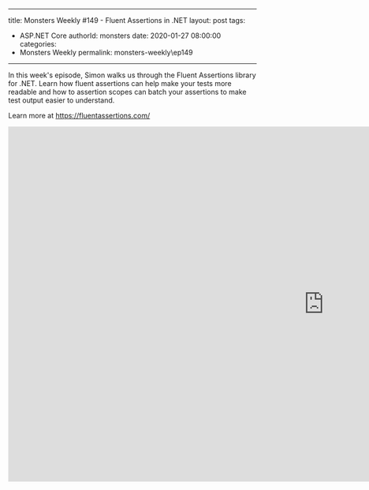 
---
title: Monsters Weekly \#149 -  Fluent Assertions in .NET
layout: post
tags: 
  - ASP.NET Core
authorId: monsters
date: 2020-01-27 08:00:00
categories:
  - Monsters Weekly
permalink: monsters-weekly\ep149
---

In this week's episode, Simon walks us through the Fluent Assertions library for .NET. Learn how fluent assertions can help make your tests more readable and how to assertion scopes can batch your assertions to make test output easier to understand.

Learn more at https://fluentassertions.com/

<iframe width="1280" height="720" src="https://www.youtube.com/embed/XGwqmYou2GI" frameborder="0" allow="accelerometer; autoplay; encrypted-media; gyroscope; picture-in-picture" allowfullscreen></iframe>
